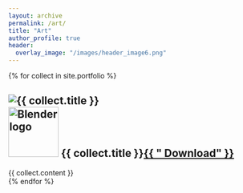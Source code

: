 ```yaml
---
layout: archive
permalink: /art/
title: "Art"
author_profile: true
header:
  overlay_image: "/images/header_image6.png"
---
```



{% for collect in site.portfolio %}
  <div class="collection">
    <h2><img src="{{ site.url }}{{site.baseurl }}/{{collect.image_path}}" alt="{{ collect.title }}" />  <br>
  <img src="{{ site.url }}{{site.baseurl }}/images/blenderlogocolor.png" alt="Blender logo" width="100"/>  {{ collect.title }}<a href="https://github.com/scotttmoen/Art">{{ " Download" }}</a></h2>
    {{ collect.content }}
  </div>
{% endfor %}

